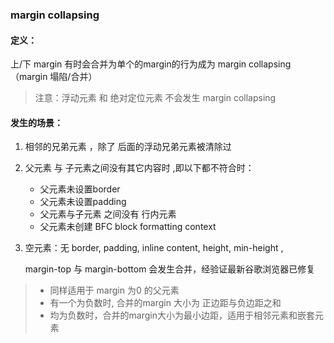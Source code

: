### margin collapsing

#### 定义：

上/下 margin 有时会合并为单个的margin的行为成为 margin collapsing  （margin 塌陷/合并）

> 注意：浮动元素 和 绝对定位元素 不会发生 margin collapsing

#### 发生的场景：

1. 相邻的兄弟元素 ，除了 后面的浮动兄弟元素被清除过
2. 父元素 与 子元素之间没有其它内容时 ,即以下都不符合时：
   - 父元素未设置border
   - 父元素未设置padding
   - 父元素与子元素 之间没有 行内元素
   - 父元素未创建 BFC block formatting context

3. 空元素：无 border, padding, inline content, height, min-height ,

   margin-top 与 margin-bottom 会发生合并，经验证最新谷歌浏览器已修复

> - 同样适用于 margin 为0  的父元素
> - 有一个为负数时, 合并的margin 大小为 正边距与负边距之和
> - 均为负数时，合并的margin大小为最小边距，适用于相邻元素和嵌套元素





